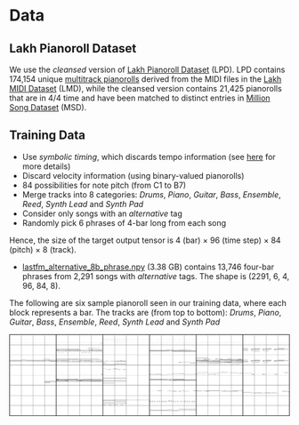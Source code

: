# Data

## Lakh Pianoroll Dataset

We use the _cleansed_ version of
[Lakh Pianoroll Dataset](https://salu133445.github.io/lakh-pianoroll-dataset/)
(LPD). LPD contains 174,154 unique
[multitrack pianorolls](https://salu133445.github.io/musegan/representation)
derived from the MIDI files in the
[Lakh MIDI Dataset](http://colinraffel.com/projects/lmd/) (LMD),
while the cleansed version contains 21,425 pianorolls that
are in 4/4 time and have been matched to distinct entries in
[Million Song Dataset](https://labrosa.ee.columbia.edu/millionsong/) (MSD).

## Training Data

- Use _symbolic timing_, which discards tempo information
  (see [here](https://salu133445.github.io/lakh-pianoroll-dataset/representation) for more
  details)
- Discard velocity information (using binary-valued pianorolls)
- 84 possibilities for note pitch (from C1 to B7)
- Merge tracks into 8 categories: _Drums_, _Piano_, _Guitar_, _Bass_,
  _Ensemble_, _Reed_, _Synth Lead_ and _Synth Pad_
- Consider only songs with an _alternative_ tag
- Randomly pick 6 phrases of 4-bar long from each song

Hence, the size of the target output tensor is 4 (bar) &times; 96 (time step)
&times; 84 (pitch) &times; 8 (track).

- [lastfm_alternative_8b_phrase.npy](https://drive.google.com/uc?id=1x3CeSqE6ElWa6V7ueNl8FKPFmMoyu4ED&export=download)
  (3.38 GB) contains 13,746 four-bar phrases from 2,291 songs with _alternative_
  tags. The shape is (2291, 6, 4, 96, 84, 8).

The following are six sample pianoroll seen in our training data, where each
block represents a bar. The tracks are (from top to bottom): _Drums_, _Piano_,
_Guitar_, _Bass_, _Ensemble_, _Reed_, _Synth Lead_ and _Synth Pad_

![train_samples](figs/train_samples.png)
